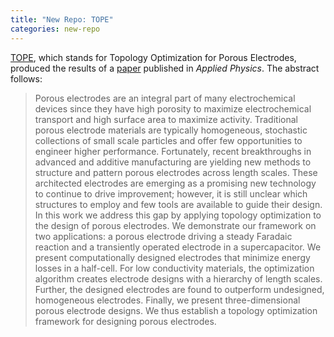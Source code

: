 ```yaml
---
title: "New Repo: TOPE"
categories: new-repo
---
```


[TOPE](https://github.com/LLNL/TOPE), which stands for Topology Optimization for Porous Electrodes, produced the results of a [paper](https://arxiv.org/abs/2111.12059) published in *Applied Physics*. The abstract follows:

> Porous electrodes are an integral part of many electrochemical devices since they have high porosity to maximize electrochemical transport and high surface area to maximize activity. Traditional porous electrode materials are typically homogeneous, stochastic collections of small scale particles and offer few opportunities to engineer higher performance. Fortunately, recent breakthroughs in advanced and additive manufacturing are yielding new methods to structure and pattern porous electrodes across length scales. These architected electrodes are emerging as a promising new technology to continue to drive improvement; however, it is still unclear which structures to employ and few tools are available to guide their design. In this work we address this gap by applying topology optimization to the design of porous electrodes. We demonstrate our framework on two applications: a porous electrode driving a steady Faradaic reaction and a transiently operated electrode in a supercapacitor. We present computationally designed electrodes that minimize energy losses in a half-cell. For low conductivity materials, the optimization algorithm creates electrode designs with a hierarchy of length scales. Further, the designed electrodes are found to outperform undesigned, homogeneous electrodes. Finally, we present three-dimensional porous electrode designs. We thus establish a topology optimization framework for designing porous electrodes.
